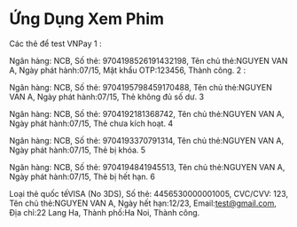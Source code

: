 # Ứng Dụng Xem Phim

Các thẻ để test VNPay
1 :

Ngân hàng: NCB,
Số thẻ: 9704198526191432198,
Tên chủ thẻ:NGUYEN VAN A,
Ngày phát hành:07/15,
Mật khẩu OTP:123456,
Thành công.
2 :

Ngân hàng: NCB,
Số thẻ: 9704195798459170488,
Tên chủ thẻ:NGUYEN VAN A,
Ngày phát hành:07/15,
Thẻ không đủ số dư.
3

Ngân hàng: NCB,
Số thẻ: 9704192181368742,
Tên chủ thẻ:NGUYEN VAN A,
Ngày phát hành:07/15,
Thẻ chưa kích hoạt.
4

Ngân hàng: NCB,
Số thẻ: 9704193370791314,
Tên chủ thẻ:NGUYEN VAN A,
Ngày phát hành:07/15,
Thẻ bị khóa.
5

Ngân hàng: NCB,
Số thẻ: 9704194841945513,
Tên chủ thẻ:NGUYEN VAN A,
Ngày phát hành:07/15,
Thẻ bị hết hạn.
6

Loại thẻ quốc tếVISA (No 3DS),
Số thẻ: 4456530000001005,
CVC/CVV: 123,
Tên chủ thẻ:NGUYEN VAN A,
Ngày hết hạn:12/23,
Email:test@gmail.com,
Địa chỉ:22 Lang Ha,
Thành phố:Ha Noi,
Thành công.
